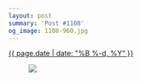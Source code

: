 ```yaml
---
layout: post
summary: 'Post #1108'
og_image: 1108-960.jpg
---
```


<p>
 <time>
  <a href="/1108">
   {{ page.date | date: "%B %-d, %Y" }}
  </a>
 </time>
 <a href="/1108">
  <figure data-taken="2/26/2020">
   <img sizes="(min-width: 700px) 50vw, calc(100vw - 2rem)" src="{{ site.assets_url }}/1108-480.jpg" srcset="{{ site.assets_url }}/1108-240.jpg 240w, {{ site.assets_url }}/1108-480.jpg 480w, {{ site.assets_url }}/1108-720.jpg 720w, {{ site.assets_url }}/1108-960.jpg 960w"/>
  </figure>
 </a>
</p>
